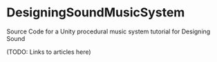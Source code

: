 # DesigningSoundMusicSystem

Source Code for a Unity procedural music system tutorial for Designing Sound

(TODO: Links to articles here)
